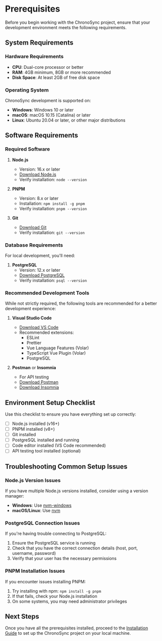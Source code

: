 # Prerequisites

Before you begin working with the ChronoSync project, ensure that your development environment meets the following requirements.

## System Requirements

### Hardware Requirements

- **CPU**: Dual-core processor or better
- **RAM**: 4GB minimum, 8GB or more recommended
- **Disk Space**: At least 2GB of free disk space

### Operating System

ChronoSync development is supported on:

- **Windows**: Windows 10 or later
- **macOS**: macOS 10.15 (Catalina) or later
- **Linux**: Ubuntu 20.04 or later, or other major distributions

## Software Requirements

### Required Software

1. **Node.js**
   - Version: 16.x or later
   - [Download Node.js](https://nodejs.org/)
   - Verify installation: `node --version`

2. **PNPM**
   - Version: 8.x or later
   - Installation: `npm install -g pnpm`
   - Verify installation: `pnpm --version`

3. **Git**
   - [Download Git](https://git-scm.com/downloads)
   - Verify installation: `git --version`

### Database Requirements

For local development, you'll need:

1. **PostgreSQL**
   - Version: 12.x or later
   - [Download PostgreSQL](https://www.postgresql.org/download/)
   - Verify installation: `psql --version`

### Recommended Development Tools

While not strictly required, the following tools are recommended for a better development experience:

1. **Visual Studio Code**
   - [Download VS Code](https://code.visualstudio.com/)
   - Recommended extensions:
     - ESLint
     - Prettier
     - Vue Language Features (Volar)
     - TypeScript Vue Plugin (Volar)
     - PostgreSQL

2. **Postman** or **Insomnia**
   - For API testing
   - [Download Postman](https://www.postman.com/downloads/)
   - [Download Insomnia](https://insomnia.rest/download)

## Environment Setup Checklist

Use this checklist to ensure you have everything set up correctly:

- [ ] Node.js installed (v16+)
- [ ] PNPM installed (v8+)
- [ ] Git installed
- [ ] PostgreSQL installed and running
- [ ] Code editor installed (VS Code recommended)
- [ ] API testing tool installed (optional)

## Troubleshooting Common Setup Issues

### Node.js Version Issues

If you have multiple Node.js versions installed, consider using a version manager:
- **Windows**: Use [nvm-windows](https://github.com/coreybutler/nvm-windows)
- **macOS/Linux**: Use [nvm](https://github.com/nvm-sh/nvm)

### PostgreSQL Connection Issues

If you're having trouble connecting to PostgreSQL:
1. Ensure the PostgreSQL service is running
2. Check that you have the correct connection details (host, port, username, password)
3. Verify that your user has the necessary permissions

### PNPM Installation Issues

If you encounter issues installing PNPM:
1. Try installing with npm: `npm install -g pnpm`
2. If that fails, check your Node.js installation
3. On some systems, you may need administrator privileges

## Next Steps

Once you have all the prerequisites installed, proceed to the [Installation Guide](./installation.md) to set up the ChronoSync project on your local machine.
